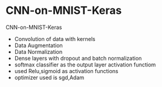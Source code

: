 # CNN-on-MNIST-Keras
CNN-on-MNIST-Keras
- Convolution of data with kernels
- Data Augmentation
- Data Normalization
- Dense layers with dropout and batch normalization
- softmax classifier as the output layer activation functiom
- used Relu,sigmoid as activation functions
- optimizer used is sgd,Adam

